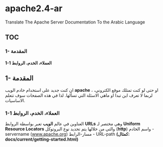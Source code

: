 # apache2.4-ar
Translate The Apache Server Documentation To the Arabic Language

## TOC
### 1- المقدمة
#### 1-1 العملاء، الخدم، الروابط 



## 1- المقدمة
ان كنت جديد على استخدام خادم الويب **apache** ، او حتى لو كنت تمتلك
موقع الكتروني، لربما لا تعرف اين تبدا او ماهي الاسئلة التي تسألها. لذا في هذه الصفحات
سوف تتعلم الاساسيات.

### 1-1 العملاء، الخدم، الروابط 
العناوين في عالم **الويب** تعبر بواسطة الروابط **URLs** 
وهي مختصر لـ **Uniform Resource Locators** والتي من خلالها يتم
تحديد نوع البروتوكل (**http**) واسم الخادم - servername (www.apache.org)
مسار-الرابط - URL-path __(كمثال: docs/current/getting-started.html)__